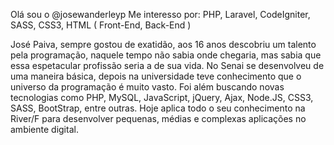 Olá sou o @josewanderleyp
Me interesso por: PHP, Laravel, CodeIgniter, SASS, CSS3, HTML ( Front-End, Back-End )

José Paiva, sempre gostou de exatidão, aos 16 anos descobriu um talento pela programação, 
naquele tempo não sabia onde chegaria, mas sabia que essa espetacular profissão seria a de sua vida. 
No Senai se desenvolveu de uma maneira básica, depois na universidade teve conhecimento que o universo da programação é muito vasto. 
Foi além buscando novas tecnologias como PHP, MySQL, JavaScript, jQuery, Ajax, Node.JS, CSS3, SASS, BootStrap, entre outras. 
Hoje aplica todo o seu conhecimento na River/F para desenvolver pequenas, médias e complexas aplicações no ambiente digital.

<!---josewanderleyp/josewanderleyp is a ✨ special ✨ repository because its `README.md` (this file) appears on your GitHub profile.You can click the Preview link to take a look at your changes.
